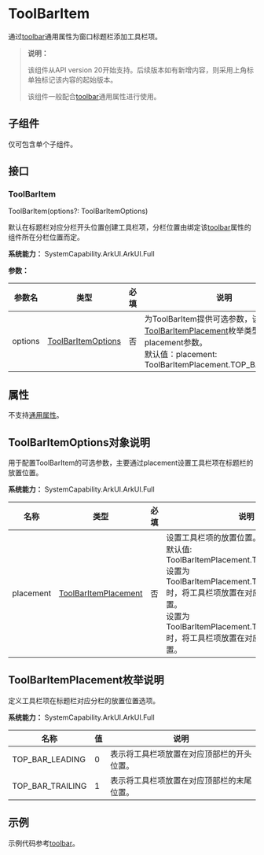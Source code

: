 # ToolBarItem
<!--Kit: ArkUI-->
<!--Subsystem: ArkUI-->
<!--Owner: @CCFFWW-->
<!--SE: @yangfan229-->
<!--TSE: @lxl007-->

通过[toolbar](ts-universal-attributes-toolbar.md#toolbar)通用属性为窗口标题栏添加工具栏项。

>  **说明：**
>
>  该组件从API version 20开始支持。后续版本如有新增内容，则采用上角标单独标记该内容的起始版本。
>
>  该组件一般配合[toolbar](ts-universal-attributes-toolbar.md#toolbar)通用属性进行使用。


## 子组件

仅可包含单个子组件。

## 接口

### ToolBarItem

ToolBarItem(options?: ToolBarItemOptions)

默认在标题栏对应分栏开头位置创建工具栏项，分栏位置由绑定该[toolbar](ts-universal-attributes-toolbar.md#toolbar)属性的组件所在分栏位置而定。

**系统能力：** SystemCapability.ArkUI.ArkUI.Full

**参数：**

| 参数名  | 类型                                              | 必填 | 说明                                                         |
| ------- | ------------------------------------------------- | ---- | ------------------------------------------------------------ |
| options | [ToolBarItemOptions](#toolbaritemoptions对象说明) | 否   | 为ToolBarItem提供可选参数，该对象内含有[ToolBarItemPlacement](#toolbaritemplacement枚举说明)枚举类型的placement参数。<br/>默认值：placement: ToolBarItemPlacement.TOP_BAR_LEADING |

## 属性

不支持[通用属性](ts-component-general-attributes.md)。

## ToolBarItemOptions对象说明

用于配置ToolBarItem的可选参数，主要通过placement设置工具栏项在标题栏的放置位置。

**系统能力：** SystemCapability.ArkUI.ArkUI.Full

| 名称      | 类型                                                  | 必填 | 说明                                                         |
| --------- | ----------------------------------------------------- | ---- | ------------------------------------------------------------ |
| placement | [ToolBarItemPlacement](#toolbaritemplacement枚举说明) | 否   | 设置工具栏项的放置位置。<br/>默认值: ToolBarItemPlacement.TOP_BAR_LEADING<br/>设置为ToolBarItemPlacement.TOP_BAR_LEADING时，将工具栏项放置在对应顶部栏的开头位置。<br/>设置为ToolBarItemPlacement.TOP_BAR_TRAILING时，将工具栏项放置在对应顶部栏的末尾位置。<br/> |

## ToolBarItemPlacement枚举说明

定义工具栏项在标题栏对应分栏的放置位置选项。

**系统能力：** SystemCapability.ArkUI.ArkUI.Full

| 名称             | 值   | 说明                                       |
| ---------------- | ---- | ------------------------------------------ |
| TOP_BAR_LEADING  | 0    | 表示将工具栏项放置在对应顶部栏的开头位置。 |
| TOP_BAR_TRAILING | 1    | 表示将工具栏项放置在对应顶部栏的末尾位置。 |

## 示例

示例代码参考[toolbar](ts-universal-attributes-toolbar.md#示例)。